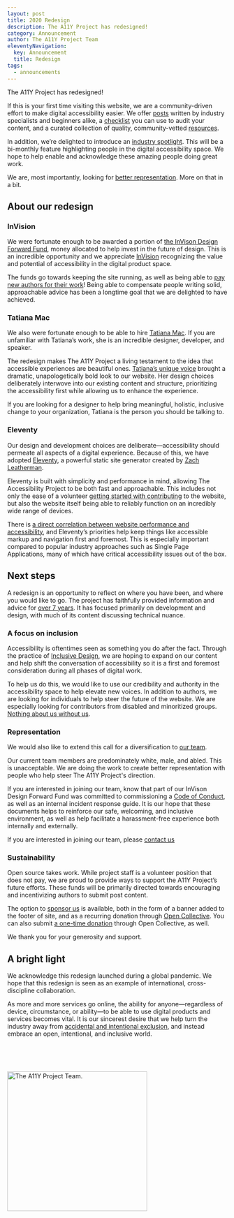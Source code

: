 ```yaml
---
layout: post
title: 2020 Redesign
description: The A11Y Project has redesigned!
category: Announcement
author: The A11Y Project Team
eleventyNavigation:
  key: Announcement
  title: Redesign
tags:
  - announcements
---
```


The A11Y Project has redesigned!

If this is your first time visiting this website, we are a community-driven effort to make digital accessibility easier. We offer [posts](/posts/) written by industry specialists and beginners alike, a [checklist](/checklist/) you can use to audit your content, and a curated collection of quality, community-vetted [resources](/resources/).

In addition, we’re delighted to introduce an [industry spotlight](/spotlight/). This will be a bi-monthly feature highlighting people in the digital accessibility space. We hope to help enable and acknowledge these amazing people doing great work.

We are, most importantly, looking for [better representation](#representation). More on that in a bit.


## About our redesign

### InVision

We were fortunate enough to be awarded a portion of [the InVison Design Forward Fund](https://www.invisionapp.com/design-forward-fund), money allocated to help invest in the future of design. This is an incredible opportunity and we appreciate [InVision](https://www.invisionapp.com/) recognizing the value and potential of accessibility in the digital product space.

The funds go towards keeping the site running, as well as being able to [pay new authors for their work](/contributing-guidelines/#compensation)! Being able to compensate people writing solid, approachable advice has been a longtime goal that we are delighted to have achieved.

### Tatiana Mac

We also were fortunate enough to be able to hire [Tatiana Mac](https://tatianamac.com/). If you are unfamiliar with Tatiana’s work, she is an incredible designer, developer, and speaker.

The redesign makes The A11Y Project a living testament to the idea that accessible experiences are beautiful ones. [Tatiana’s unique voice](https://tatianamac.com/writing) brought a dramatic, unapologetically bold look to our website. Her design choices deliberately interwove into our existing content and structure, prioritizing the accessibility first while allowing us to enhance the experience.

If you are looking for a designer to help bring meaningful, holistic, inclusive change to your organization, Tatiana is the person you should be talking to.

### Eleventy

Our design and development choices are deliberate—accessibility should permeate all aspects of a digital experience. Because of this, we have adopted [Eleventy](https://www.11ty.dev/), a powerful static site generator created by [Zach Leatherman](https://www.zachleat.com/).

Eleventy is built with simplicity and performance in mind, allowing The Accessibility Project to be both fast and approachable. This includes not only the ease of a volunteer [getting started with contributing](/contribute/) to the website, but also the website itself being able to reliably function on an incredibly wide range of devices.

There is [a direct correlation between website performance and accessibility](https://noti.st/ericwbailey/Yfyaxa/the-intersection-of-performance-and-accessibility), and Eleventy’s priorities help keep things like accessible markup and navigation first and foremost. This is especially important compared to popular industry approaches such as Single Page Applications, many of which have critical accessibility issues out of the box.


## Next steps

A redesign is an opportunity to reflect on where you have been, and where you would like to go. The project has faithfully provided information and advice for [over 7 years](https://github.com/a11yproject/a11yproject.com/commit/fcb20f28b3f9f32e9234fcc063ae6f5649ae2a0b). It has focused primarily on development and design, with much of its content discussing technical nuance.

### A focus on inclusion

Accessibility is oftentimes seen as something you do after the fact. Through the practice of [Inclusive Design](/resources/#mismatch-how-inclusion-shapes-design), we are hoping to expand on our content and help shift the conversation of accessibility so it is a first and foremost consideration during all phases of digital work.

To help us do this, we would like to use our credibility and authority in the accessibility space to help elevate new voices. In addition to authors, we are looking for individuals to help steer the future of the website. We are especially looking for contributors from disabled and minoritized groups. [Nothing about us without us](https://en.m.wikipedia.org/wiki/Nothing_About_Us_Without_Us).

### Representation

We would also like to extend this call for a diversification to [our team](/team/).

Our current team members are predominately white, male, and abled. This is unacceptable. We are doing the work to create better representation with people who help steer The A11Y Project's direction.

If you are interested in joining our team, know that part of our InVison Design Forward Fund was committed to commissioning a [Code of Conduct](/code-of-conduct/), as well as an internal incident response guide. It is our hope that these documents helps to reinforce our safe, welcoming, and inclusive environment, as well as help facilitate a harassment-free experience both internally and externally.

If you are interested in joining our team, please <a href="{{ '/contact/' | url }}">contact us</a>

### Sustainability

Open source takes work. While project staff is a volunteer position that does not pay, we are proud to provide ways to support the A11Y Project’s future efforts. These funds will be primarily directed towards encouraging and incentivizing authors to submit post content.

The option to [sponsor us](/sponsorship/) is available, both in the form of a banner added to the footer of site, and as a recurring donation through [Open Collective](https://opencollective.com/the-a11y-project). You can also submit [a one-time donation](https://opencollective.com/the-a11y-project/contribute/one-time-donation-16880/checkout) through Open Collective, as well.

We thank you for your generosity and support.

## A bright light

We acknowledge this redesign launched during a global pandemic. We hope that this redesign is seen as an example of international, cross-discipline collaboration.

As more and more services go online, the ability for anyone—regardless of device, circumstance, or ability—to be able to use digital products and services becomes vital. It is our sincerest desire that we help turn the industry away from [accidental and intentional exclusion](https://themarkup.org/2020/04/21/blind-users-struggle-with-state-coronavirus-websites), and instead embrace an open, intentional, and inclusive world.

<a href="{{ '/team/' | url }}">
	<img role="img" alt="The A11Y Project Team." src="/img/announcements/a11y-signature.svg" style="margin-top: 4rem; width: 20rem;" />
</a>
